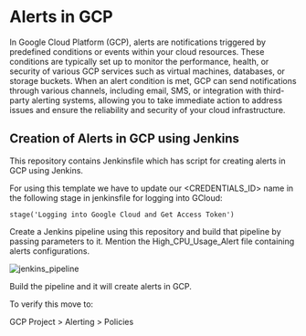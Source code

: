 # Alerts in GCP

In Google Cloud Platform (GCP), alerts are notifications triggered by predefined conditions or events within your cloud resources. These conditions are typically set up to monitor the performance, health, or security of various GCP services such as virtual machines, databases, or storage buckets. When an alert condition is met, GCP can send notifications through various channels, including email, SMS, or integration with third-party alerting systems, allowing you to take immediate action to address issues and ensure the reliability and security of your cloud infrastructure. 

## Creation of Alerts in GCP using Jenkins

This repository contains Jenkinsfile which has script for creating alerts in GCP using Jenkins.

For using this template we have to update our <CREDENTIALS_ID> name in the following stage in  jenkinsfile for logging into GCloud:

`stage('Logging into Google Cloud and Get Access Token')`
            

Create a Jenkins pipeline using this repository and build that pipeline by passing parameters to it. Mention the High_CPU_Usage_Alert file containing alerts configurations.


![jenkins_pipeline](https://i.postimg.cc/j2cWP0ZH/Screenshot-from-2023-09-09-11-59-40.png)


Build the pipeline and it will create alerts in GCP.

To verify this move to:

GCP Project > Alerting > Policies
